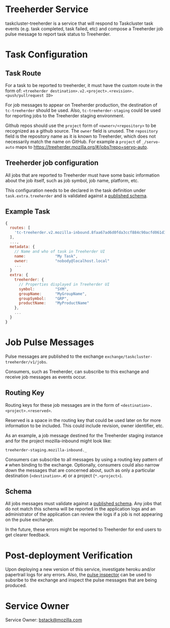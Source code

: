 # Treeherder Service

taskcluster-treeherder is a service that will respond to Taskcluster task events
(e.g. task completed, task failed, etc) and compose a Treeherder job pulse message
to report task status to Treeherder.

# Task Configuration

## Task Route

For a task to be reported to treeherder, it must have the custom route in the form of:
`<treeherder destination>.v2.<project>.<revision>.<push/pullrequest ID>`

For job messages to appear on Treeherder production, the destination of `tc-treeherder` should
be used.  Also, `tc-treeherder-staging` could be used for reporting jobs to the Treeherder
staging environment.

Github repos should use the `project` form of `<owner>/<repository>` to be recognized
as a github source. The `owner` field is unused. The `repository` field is the repository name
as it is known to Treeherder, which does not necessarily match the name on GitHub.
For example a `project` of `_/servo-auto` maps to https://treeherder.mozilla.org/#/jobs?repo=servo-auto.

## Treeherder job configuration

All jobs that are reported to Treeherder must have some basic information about the job
itself, such as job symbol, job name, platform, etc.

This configuration needs to be declared in the task definition under `task.extra.treeherder`
and is validated against a [published schema](https://github.com/taskcluster/taskcluster/blob/master/services/treeherder/schemas/v1/task-treeherder-config.yml).

## Example  Task

```js
{
  routes: [
    'tc-treeherder.v2.mozilla-inbound.8faa67ad6d0fda3ccf884c90acfd061d37e8558d.1246'
  ],
  ...,
  metadata: {
    // Name and who of task in Treeherder UI
    name:             "My Task",
    owner:            "nobody@localhost.local"
    ...
  }
  extra: {
    treeherder: {
      // Properties displayed in Treeherder UI
      symbol:         "SYM",
      groupName:      "MyGroupName",
      groupSymbol:    "GRP",
      productName:    "MyProductName"
    },
    ...
  }
}
```


# Job Pulse Messages

Pulse messages are published to the exchange `exchange/taskcluster-treeherder/v1/jobs`.

Consumers, such as Treeherder, can subscribe to this exchange and receive job messages
as events occur.

## Routing Key

Routing keys for these job messages are in the form of `<destination>.<project>.<reserved>`.

Reserved is a space in the routing key that could be used later on for more information
to be included.  This could include revision, owner identifier, etc.

As an example, a job message destined for the Treeherder staging instance and for the project
mozilla-inbound might look like:

`treeherder-staging.mozilla-inbound._`

Consumers can subscribe to all messages by using a routing key pattern of `#`
when binding to the exchange.  Optionally, consumers could also narrow down the
messages that are concerned about, such as only a particular destination
(`<destination>.#`) or a project (`*.<project>`).

## Schema

All jobs messages must validate against a [published schema](https://github.com/taskcluster/taskcluster/blob/master/services/treeherder/schemas/v1/pulse-job.yml).
Any jobs that do not match this schema will be reported in the application logs and
an administrator of the application can review the logs if a job is not appearing
on the pulse exchange.

In the future, these errors might be reported to Treeherder for end users to get
clearer feedback.

# Post-deployment Verification

Upon deploying a new version of this service, investigate heroku and/or papertrail
logs for any errors.  Also, the [pulse inspector](https://tools.taskcluster.net/pulse-inspector)
can be used to subsribe to the exchange and inspect the pulse messages that are being
produced.


# Service Owner

Service Owner: bstack@mozilla.com
